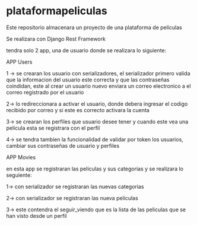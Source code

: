 # plataformapeliculas
Este repositorio almacenara un proyecto de una plataforma de películas

Se realizara con Django Rest Framework

tendra solo 2 app, una de usuario donde se realizara lo siguiente:

APP Users

1 -> se crearan los usuario con serializadores, el serializador primero valida que la informacion del usuario este correcta y que las contraseñas coindidan, este al crear un usuario nuevo enviara un correo electronico a el correo registrado por el usuario

2-> lo redireccionara a activar el usuario, donde debera ingresar el codigo recibido por correo y si este es correcto activara la cuenta

3-> se crearan los perfiles que usuario desee tener y cuando este vea una pelicula esta se registrara con el perfil

4-> se tendra tambien la funcionalidad de validar por token los usuarios, cambiar sus contraseñas de usuario y perfiles


APP Movies

en esta app se registraran las peliculas y sus categorias y se realizara lo seguiente:

1-> con serializador se registraran las nuevas categorias

2-> con serializador se registraran las nueva peliculas

3-> este contendra el seguir_viendo que es la lista de las peliculas que se han visto desde un perfil

